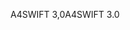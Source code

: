 <span data-ttu-id="a10e0-101">A4SWIFT 3,0</span><span class="sxs-lookup"><span data-stu-id="a10e0-101">A4SWIFT 3.0</span></span>